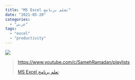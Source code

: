 ```yaml
---
title: "MS Excel تعلم برنامج"
date: "2021-05-20"
categories:
  - "عربي"
tags:
  - "excel"
  - "productivity"
---
```


![](https://yt3.ggpht.com/ytc/AAUvwniyJ_JJVzI80SIflAUmKDnLjtJbnSBfxeVHIu3J=s176-c-k-c0x00ffffff-no-rj)

> https://www.youtube.com/c/SamehRamadan/playlists
>
> [MS Excel تعلم برنامج](https://www.youtube.com/c/SamehRamadan/playlists)
